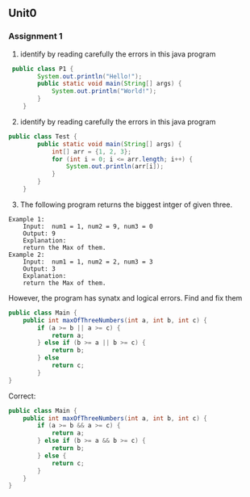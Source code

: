 ## Unit0 
### Assignment 1

1. identify by reading carefully the errors in this java program
```java
 public class P1 { 
        System.out.println("Hello!");
        public static void main(String[] args) {
            System.out.println("World!");
        }
    }
 ```
 

2. identify by reading carefully the errors in this java program
```java
public class Test {
        public static void main(String[] args) {
            int[] arr = {1, 2, 3};
            for (int i = 0; i <= arr.length; i++) {
                System.out.println(arr[i]);
            }
        }
    }
```


3. The following program returns the biggest intger of given three. 
```
Example 1:
	Input:  num1 = 1, num2 = 9, num3 = 0
	Output: 9
	Explanation: 
	return the Max of them.
Example 2:
	Input:  num1 = 1, num2 = 2, num3 = 3
	Output: 3
	Explanation: 
	return the Max of them.
```
However, the program has synatx and logical errors. Find and fix them
```java
public class Main {
    public int maxOfThreeNumbers(int a, int b, int c) {
        if (a >= b || a >= c) {
            return a;
        } else if (b >= a || b >= c) {
            return b;
        } else 
            return c;
        }
}
```

Correct: 
```java
public class Main {
    public int maxOfThreeNumbers(int a, int b, int c) {
        if (a >= b && a >= c) {
            return a;
        } else if (b >= a && b >= c) {
            return b;
        } else {
            return c;
        }
    }
}
```
